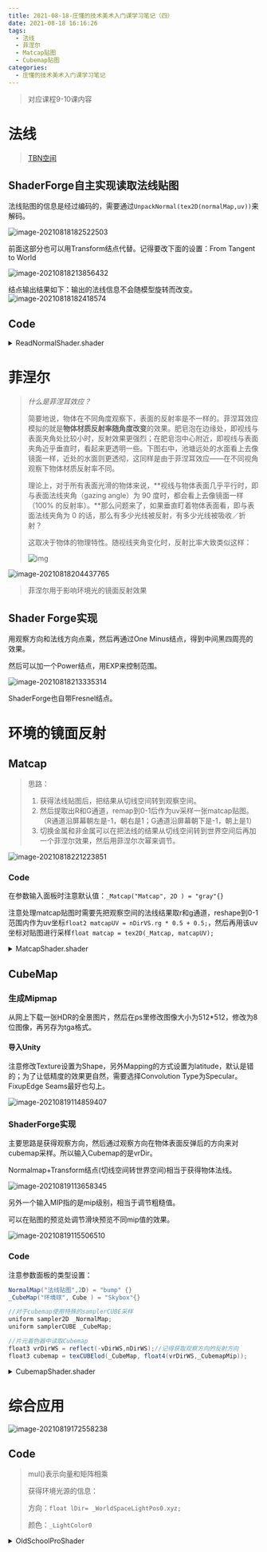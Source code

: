 ```yaml
---
title: 2021-08-18-庄懂的技术美术入门课学习笔记（四）
date: 2021-08-18 16:16:26
tags:
  - 法线
  - 菲涅尔
  - Matcap贴图
  - Cubemap贴图
categories:
  - 庄懂的技术美术入门课学习笔记
---
```


> 对应课程9-10课内容

# 法线

> [TBN空间](https://blog.csdn.net/bonchoix/article/details/8619624)

## ShaderForge自主实现读取法线贴图

法线贴图的信息是经过编码的，需要通过`UnpackNormal(tex2D(normalMap,uv))`来解码。

![image-20210818182522503](https://github.com/HQiuzi/HQiuzi.github.io/raw/hexo/images/2021-08-18-庄懂的技术美术入门课学习笔记（四）/image-20210818182522503.png)

前面这部分也可以用Transform结点代替。记得要改下面的设置：From Tangent to World

![image-20210818213856432](https://github.com/HQiuzi/HQiuzi.github.io/raw/hexo/images/2021-08-18-庄懂的技术美术入门课学习笔记（四）/image-20210818213856432.png)

结点输出结果如下：输出的法线信息不会随模型旋转而改变。![image-20210818182418574](https://github.com/HQiuzi/HQiuzi.github.io/raw/hexo/images/2021-08-18-庄懂的技术美术入门课学习笔记（四）/image-20210818182418574.png)

## Code

<details>
    <summary>ReadNormalShader.shader</summary>


```c#

Shader "Class4/ReadNormalShader" {
    Properties {
		_NormalMap("法线贴图",2D) = "bump" {}
    }
    SubShader {
        Tags {
            "RenderType"="Opaque"
        }
        LOD 100
        Pass {
            Name "FORWARD"
            Tags {
                "LightMode"="ForwardBase"
            }
            
            
            CGPROGRAM
            #pragma vertex vert
            #pragma fragment frag
            #include "UnityCG.cginc"
            #pragma multi_compile_fwdbase_fullshadows
            #pragma multi_compile_fog
            #pragma target 3.0

			uniform sampler2D _NormalMap;

            struct VertexInput {
                float4 vertex : POSITION;
				float3 normal : NORMAL;//获取法线信息
				float4 tangent : TANGENT;
				float2 uv0 :TEXCOORD0;

            };
            struct VertexOutput {
                float4 pos : SV_POSITION;
				float2 uv0 :TEXCOORD0;
				float3 nDirWS : TEXCOORD1;
				float3 tDirWS : TEXCOORD2;
				float3 bDirWS : TEXCOORD3;

            };
            VertexOutput vert (VertexInput v) {
                VertexOutput o = (VertexOutput)0;
                o.pos = UnityObjectToClipPos( v.vertex );//转换到裁剪空间
				o.uv0 = v.uv0;
				o.nDirWS = UnityObjectToWorldNormal(v.normal);//由模型法线信息换算的世界空间法线信息
				o.tDirWS = normalize(mul(unity_ObjectToWorld,float4(v.tangent.xyz,0.0)).xyz);
				o.bDirWS = normalize(cross(o.nDirWS,o.tDirWS)*v.tangent.w);

                return o;
            }
            float4 frag(VertexOutput i) : COLOR {
////// Lighting:
////// Emissive:
				//准备向量
				float3 nDirTS = UnpackNormal(tex2D(_NormalMap,i.uv0));
				float3x3 TBN = float3x3(i.tDirWS,i.bDirWS,i.nDirWS);
				float3 nDirWS = normalize(mul(nDirTS,TBN));

				float3 lDir = normalize(_WorldSpaceLightPos0.xyz);//Pos0是平行光，xyz代表方向坐标，这里最好做一下正则化
				
				//准备点积信息
				float nDotl = dot(nDirWS, lDir );//点乘
				float lambert = max(0.0, nDotl);//把负数部分取0

                return float4(lambert,lambert,lambert,1.0);//注意代码规范，转化为float4 rgba
            }
            ENDCG
        }
    }
    FallBack "Diffuse"
}
```

</details>



# 菲涅尔

>*什么是菲涅耳效应？*
>
>简要地说，物体在不同角度观察下，表面的反射率是不一样的。菲涅耳效应模拟的就是**物体材质反射率随角度改变**的效果。肥皂泡在边缘处，即视线与表面夹角处比较小时，反射效果更强烈；在肥皂泡中心附近，即视线与表面夹角近乎垂直时，看起来更透明一些。下图右中，池塘远处的水面看上去像镜面一样，近处的水面则更透彻，这同样是由于菲涅耳效应——在不同视角观察下物体材质反射率不同。
>
>理论上，对于所有表面光滑的物体来说，**视线与物体表面几乎平行时，即与表面法线夹角（gazing angle）为 90 度时，都会看上去像镜面一样（100% 的反射率）。**那么问题来了，如果垂直盯着物体表面看，即与表面法线夹角为 0 的话，那么有多少光线被反射，有多少光线被吸收／折射？
>
>这取决于物体的物理特性。随视线夹角变化时，反射比率大致类似这样：
>
>![img](https://pic3.zhimg.com/80/ebf6136b3d1a2250b78136944aa23586_720w.jpg)

![image-20210818204437765](https://github.com/HQiuzi/HQiuzi.github.io/raw/hexo/images/2021-08-18-庄懂的技术美术入门课学习笔记（四）/image-20210818204437765.png)

<div class="warning">

> 菲涅尔用于影响环境光的镜面反射效果

</div>

## Shader Forge实现

用观察方向和法线方向点乘，然后再通过One Minus结点，得到中间黑四周亮的效果。

然后可以加一个Power结点，用EXP来控制范围。

![image-20210818213335314](https://github.com/HQiuzi/HQiuzi.github.io/raw/hexo/images/2021-08-18-庄懂的技术美术入门课学习笔记（四）/image-20210818213335314.png)

ShaderForge也自带Fresnel结点。





# 环境的镜面反射



## Matcap

> 思路：
>
> 1. 获得法线贴图后，把结果从切线空间转到观察空间。
> 2. 然后提取出R和G通道，remap到0-1后作为uv采样一张matcap贴图。（R通道沿屏幕朝左是-1，朝右是1；G通道沿屏幕朝下是-1，朝上是1）
> 3. 切换金属和非金属可以在把法线的结果从切线空间转到世界空间后再加一个菲涅尔效果，然后用菲涅尔次幂来调节。

![image-20210818221223851](https://github.com/HQiuzi/HQiuzi.github.io/raw/hexo/images/2021-08-18-庄懂的技术美术入门课学习笔记（四）/image-20210818221223851.png)

### Code

在参数输入面板时注意默认值：`_Matcap("Matcap", 2D ) = "gray"{}`

注意处理matcap贴图时需要先把观察空间的法线结果取r和g通道，reshape到0-1范围内作为uv坐标`float2 matcapUV = nDirVS.rg * 0.5 + 0.5;`，然后再用该uv坐标对贴图进行采样`float matcap = tex2D(_Matcap, matcapUV);`

<details>
    <summary>MatcapShader.shader</summary>

```c#
Shader "Class4/MatcapShader"
{
    Properties {
		_NormalMap("法线贴图",2D) = "bump" {}
		_Matcap("Matcap", 2D ) = "gray"{}
		_FresnelExp("菲涅尔次幂",range(0,10)) = 1
		_EnvSpecInt("环境镜面反射强度",range(0,5))=0.2
    }
    SubShader {
        Tags {
            "RenderType"="Opaque"
        }
        LOD 100
        Pass {
            Name "FORWARD"
            Tags {
                "LightMode"="ForwardBase"
            }
            
            
            CGPROGRAM
            #pragma vertex vert
            #pragma fragment frag
            #include "UnityCG.cginc"
            #pragma multi_compile_fwdbase_fullshadows
            #pragma multi_compile_fog
            #pragma target 3.0

			uniform sampler2D _NormalMap;
			uniform sampler2D _Matcap;
			uniform float _FresnelExp;
			uniform float _EnvSpecInt;

            struct VertexInput {
                float4 vertex : POSITION;
				float3 normal : NORMAL;//获取法线信息
				float2 uv0 : TEXCOORD0;//uv0
				float4 tangent : TANGENT;//切线
            };
            struct VertexOutput {
                float4 pos : SV_POSITION;
				float2 uv0 : TEXCOORD0;
				float3 nDirWS : TEXCOORD1;
				float3 tDirWS : TEXCOORD2;
				float3 bDirWS : TEXCOORD3;
				float4 posWS : TEXCOORD4;//世界定点信息
            };
            VertexOutput vert (VertexInput v) {
                VertexOutput o = (VertexOutput)0;
                o.pos = UnityObjectToClipPos( v.vertex );//转换到裁剪空间
				o.posWS = mul(unity_ObjectToWorld,v.vertex);
				o.nDirWS = UnityObjectToWorldNormal(v.normal);//由模型法线信息换算的世界空间法线信息
				o.tDirWS = normalize(mul(unity_ObjectToWorld,float4(v.tangent.xyz,0.0)).xyz);
				o.bDirWS = normalize(cross(o.nDirWS,o.tDirWS)*v.tangent.w);
				o.uv0=v.uv0;
                return o;
            }
            float4 frag(VertexOutput i) : COLOR {

				//向量准备
				float3 vDirWS = normalize(_WorldSpaceCameraPos.xyz - i.posWS.xyz);
				float3 nDirTS = UnpackNormal(tex2D(_NormalMap,i.uv0)).rgb;
				float3x3 TBN = float3x3(i.tDirWS,i.bDirWS,i.nDirWS);
				float3 nDirWS = normalize(mul(nDirTS,TBN));//tangent to world
				float3 nDirVS = mul(UNITY_MATRIX_V,float4(nDirWS,0.0));//world to view

				//中间量准备
				float2 matcapUV = nDirVS.rg * 0.5 + 0.5;//reshape
				float nDotv = dot(nDirWS,vDirWS);

				//光照模型
				float matcap = tex2D(_Matcap, matcapUV);
				float fresnel = pow(1.0 - nDotv,_FresnelExp);

				float3 envSpecLighting = matcap*fresnel*_EnvSpecInt;


                return float4(envSpecLighting,1.0);//注意代码规范，转化为float4 rgba
            }
            ENDCG
        }
    }
    FallBack "Diffuse"
}


```

</details>

## CubeMap

### 生成Mipmap

从网上下载一张HDR的全景图片，然后在ps里修改图像大小为512*512，修改为8位图像，再另存为tga格式。

#### 导入Unity

注意修改Texture设置为Shape，另外Mapping的方式设置为latitude，默认是错的；为了让低精度的效果更自然，需要选择Convolution Type为Specular。FixupEdge Seams最好也勾上。

![image-20210819114859407](https://github.com/HQiuzi/HQiuzi.github.io/raw/hexo/images/2021-08-18-庄懂的技术美术入门课学习笔记（四）/image-20210819114859407.png)

### ShaderForge实现

主要思路是获得观察方向，然后通过观察方向在物体表面反弹后的方向来对cubemap采样。所以输入Cubemap的是vrDir。

Normalmap+Transform结点(切线空间转世界空间)相当于获得物体法线。

![image-20210819113658345](https://github.com/HQiuzi/HQiuzi.github.io/raw/hexo/images/2021-08-18-庄懂的技术美术入门课学习笔记（四）/image-20210819113658345.png)

另外一个输入MIP指的是mip级别，相当于调节粗糙值。

可以在贴图的预览处调节滑块预览不同mip值的效果。

![image-20210819115506510](https://github.com/HQiuzi/HQiuzi.github.io/raw/hexo/images/2021-08-18-庄懂的技术美术入门课学习笔记（四）/image-20210819115506510.png)

### Code

注意参数面板的类型设置：

```c#
NormalMap("法线贴图",2D) = "bump" {}
_CubeMap("环境球", Cube ) = "Skybox"{}

//对于cubemap使用特殊的samplerCUBE采样
uniform sampler2D _NormalMap;
uniform samplerCUBE _CubeMap;

//片元着色器中读取Cubemap
float3 vrDirWS = reflect(-vDirWS,nDirWS);//记得获取观察方向的反射方向
float3 cubemap = texCUBElod(_CubeMap, float4(vrDirWS,_CubemapMip));
```

<details>
    <summary>CubemapShader.shader</summary>

```c#

Shader "Class4/CubemapShader" {
    Properties {
		_NormalMap("法线贴图",2D) = "bump" {}
		_CubeMap("环境球", Cube ) = "_Skybox"{}
		_CubemapMip("环境球MIP",range(0,7)) = 0
		_FresnelExp("菲涅尔次幂",range(0,10)) = 1
		_EnvSpecInt("环境镜面反射强度",range(0,5))=0.2
		_Occlusion ("AO",2D) = "white" {}
    }
    SubShader {
        Tags {
            "RenderType"="Opaque"
        }
        LOD 100
        Pass {
            Name "FORWARD"
            Tags {
                "LightMode"="ForwardBase"
            }
            
            
            CGPROGRAM
            #pragma vertex vert
            #pragma fragment frag
            #include "UnityCG.cginc"
            #pragma multi_compile_fwdbase_fullshadows
            #pragma multi_compile_fog
            #pragma target 3.0

			uniform sampler2D _NormalMap;
			uniform samplerCUBE _CubeMap;
			uniform sampler2D _Occlusion;
			uniform float _CubemapMip;
			uniform float _FresnelExp;
			uniform float _EnvSpecInt;
			

            struct VertexInput {
                float4 vertex : POSITION;
				float3 normal : NORMAL;//获取法线信息
				float4 tangent : TANGENT;//切线
				float2 uv0 : TEXCOORD0;
            };
            struct VertexOutput {
                float4 pos : SV_POSITION;
				float2 uv0 : TEXCOORD0;
				float3 nDirWS : TEXCOORD1;
				float3 tDirWS : TEXCOORD2;
				float3 bDirWS : TEXCOORD3;
				float4 posWS : TEXCOORD4;//世界定点信息
            };
            VertexOutput vert (VertexInput v) {
                VertexOutput o = (VertexOutput)0;
                o.pos = UnityObjectToClipPos( v.vertex );//转换到裁剪空间
				o.posWS = mul(unity_ObjectToWorld,v.vertex);
				o.nDirWS = UnityObjectToWorldNormal(v.normal);//由模型法线信息换算的世界空间法线信息
				o.tDirWS = normalize(mul(unity_ObjectToWorld,float4(v.tangent.xyz,0.0)).xyz);
				o.bDirWS = normalize(cross(o.nDirWS,o.tDirWS)*v.tangent.w);
				o.uv0 = v.uv0;
                return o;
            }
            float4 frag(VertexOutput i) : COLOR {

				//向量准备
				float3 vDirWS = normalize(_WorldSpaceCameraPos.xyz - i.posWS.xyz);
				float3 nDirTS = UnpackNormal(tex2D(_NormalMap,i.uv0)).rgb;
				float3x3 TBN = float3x3(i.tDirWS,i.bDirWS,i.nDirWS);
				float3 nDirWS = normalize(mul(nDirTS,TBN));//tangent to world

				float3 vrDirWS = reflect(-vDirWS,nDirWS);

				//中间量,做Fresnel
				float vdotn = dot(vDirWS,nDirWS);

				//cubemap
				float3 cubemap = texCUBElod(_CubeMap, float4(vrDirWS,_CubemapMip));

				float fresnel = pow(1.0-vdotn,_FresnelExp);
				float occlusion = tex2D(_Occlusion,i.uv0).r;
				float3 envSpecLighting = cubemap*fresnel*_EnvSpecInt*occlusion;



                return float4(envSpecLighting,1.0);//注意代码规范，转化为float4 rgba
            }
            ENDCG
        }
    }
    FallBack "Diffuse"
}

```

</details>

# 综合应用

![image-20210819172558238](https://github.com/HQiuzi/HQiuzi.github.io/raw/hexo/images/2021-08-18-庄懂的技术美术入门课学习笔记（四）/image-20210819172558238.png)

## Code

> mul()表示向量和矩阵相乘
>
> 获得环境光源的信息：
>
> 方向：`float lDir= _WorldSpaceLightPos0.xyz;`
>
> 颜色：`_LightColor0`

<details>
    <summary>OldSchoolProShader</summary>

```c#
Shader "Class4/OldSchoolProShader"
{
    Properties {
		[Header(Texture)]
		_Occlusion("AO贴图",2d)= "white" {}
		_NormalMap("法线贴图",2D) = "bump" {}
		_CubeMap("环境球", cube ) = "_Skybox"{}

		[Header(Diffuse)]
		_BaseCol("基本颜色",color)=(1.0,0.0,0.0,1.0)
		//_LightCol("光照颜色",color)=(1.0,1.0,1.0,1.0)
		_Intensity("光照强度",range(0,5))=1
		_EnvIntensity("环境光强度",range(0,5))=1
		_EnvUpCol("顶部颜色",color)=(1.0,1.0,1.0,1.0)
		_EnvDownCol("底部颜色",color)=(0.0,0.0,0.0,1.0)
		_EnvSideCol("侧面颜色",color)=(0.5,0.5,0.5,1.0)

		[Header(Specular)]
		_SpecularPow("高光次幂",range(1,90))= 30
		_CubemapMip("环境球MIP",range(0,7)) = 0
		_FresnelExp("菲涅尔次幂",range(0,10)) = 1
		_EnvSpecInt("环境镜面反射强度",range(0,5))=0.2


		}
    SubShader {
        Tags {
            "RenderType"="Opaque"
        }
        LOD 100
        Pass {
            Name "FORWARD"
            Tags {
                "LightMode"="ForwardBase"
            }
            
            
            CGPROGRAM
            #pragma vertex vert
            #pragma fragment frag
            #include "UnityCG.cginc"
			#include "AutoLight.cginc"  //使用unity投影必须包含
			#include "Lighting.cginc"  //使用unity投影必须包含
            #pragma multi_compile_fwdbase_fullshadows
            #pragma multi_compile_fog
            #pragma target 3.0

			uniform float3 _BaseCol;
			//uniform float3 _LightCol;
			uniform float _SpecularPow;
			uniform float _Intensity;
			uniform float _EnvIntensity;
			uniform sampler2D _Occlusion;
			uniform float3 _EnvUpCol;
			uniform float3 _EnvDownCol;
			uniform float3 _EnvSideCol;

			uniform sampler2D _NormalMap;
			uniform samplerCUBE _CubeMap;
			uniform float _CubemapMip;
			uniform float _FresnelExp;
			uniform float _EnvSpecInt;

            struct VertexInput {
                float4 vertex : POSITION;
				float3 normal : NORMAL;//获取法线信息
				float2 uv0 : TEXCOORD0;//将模型uv信息输入进来
				float4 tangent : TANGENT;//切线
            };
            struct VertexOutput {
                float4 pos : SV_POSITION;
				float2 uv0 : TEXCOORD0;
				float3 nDirWS : TEXCOORD1;
				float3 tDirWS : TEXCOORD2;
				float3 bDirWS : TEXCOORD3;
				float4 posWS : TEXCOORD4;//世界定点信息
				LIGHTING_COORDS(5,6)
				
            };

			//输入结构>>>顶点Shader>>>输出结构
            VertexOutput vert (VertexInput v) {
                VertexOutput o = (VertexOutput)0;
                o.pos = UnityObjectToClipPos( v.vertex );//转换到裁剪空间
				o.posWS = mul(unity_ObjectToWorld,v.vertex);
				o.nDirWS = UnityObjectToWorldNormal(v.normal);//由模型法线信息换算的世界空间法线信息
				o.tDirWS = normalize(mul(unity_ObjectToWorld,float4(v.tangent.xyz,0.0)).xyz);
				o.bDirWS = normalize(cross(o.nDirWS,o.tDirWS)*v.tangent.w);
				o.uv0 = v.uv0;

				TRANSFER_VERTEX_TO_FRAGMENT(o)

                return o;
            }
            float4 frag(VertexOutput i) : COLOR {
			//准备向量 

				float3 lDir = _WorldSpaceLightPos0.xyz;//Pos0是平行光，xyz代表方向坐标，这里最好做一下正则化
				//向量准备
				float3 vDirWS = normalize(_WorldSpaceCameraPos.xyz - i.posWS.xyz);
				float3 nDirTS = UnpackNormal(tex2D(_NormalMap,i.uv0)).rgb;
				float3x3 TBN = float3x3(i.tDirWS,i.bDirWS,i.nDirWS);
				float3 nDirWS = normalize(mul(nDirTS,TBN));//tangent to world
				float3 vrDirWS = reflect(-vDirWS,nDirWS);
				float3 rDirWS = reflect(-lDir,nDirWS);

				float shadow = LIGHT_ATTENUATION(i);

////// Light:
				float nDotl = dot(nDirWS,lDir);
				float vDotr = dot(vDirWS,rDirWS);
				float vDotn = dot(vDirWS,nDirWS);

				float lambert = max(0.0,nDotl);
				//float specCol = var_SpecTex.rgb;
				//float specPow = lerp(_SpecularPow,1.0,var_SpecTex.a);  //高光贴图,用rgb通道存储颜色，a通道存储光滑度
				float phong = pow(max(0.0,vDotr),_SpecularPow);

				///直接光照
				float3 lightRes =_LightColor0*(_BaseCol*lambert+phong)*_Intensity*shadow;

////// env:

				//环境光漫反射
				float upMask = max(0.0,nDirWS.g);
				float downMask = max(0.0,-nDirWS.g);
				float sideMask = 1.0-upMask-downMask;
				float3 envCol= _EnvUpCol*upMask+_EnvDownCol*downMask+_EnvSideCol*sideMask;

				//环境光镜面反射
				//float cubemapMip=lerp(_CubemapMip,1.0,var_SpecTex.a);  //高光贴图
				float3 cubemap = texCUBElod(_CubeMap, float4(vrDirWS,_CubemapMip));
				float fresnel = pow(1.0-vDotn,_FresnelExp);

				//环境光遮罩
				float occlusion=tex2D(_Occlusion,i.uv0);

				//环境光
				float3 envSpec = cubemap*_EnvSpecInt*fresnel;
				float3 envDiff = envCol*_BaseCol*_EnvIntensity;
				float3 envRes = (envSpec+envDiff)*occlusion;

				float3 finalRGB = lightRes+envRes;

                return float4(finalRGB,1.0);//注意代码规范，转化为float4 rgba
            }
            ENDCG
        }
    }
    FallBack "Diffuse"
}

```

</details>

